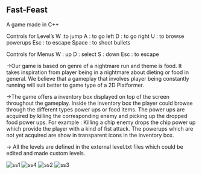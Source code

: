 ## Fast-Feast
A game made in C++

Controls for Level’s
W :to jump
A : to go left
D : to go right
U : to browse powerups
Esc : to escape
Space : to shoot bullets

Controls for Menus
W : up
D : select
S : down
Esc : to escape

->Our game is based on genre of a nightmare run and theme is food. It takes inspiration from
player being in a nightmare about dieting or food in general. We believe that a gameplay that
involves player being constantly running will suit better to game type of a 2D Platformer.

->The game offers a inventory box displayed on top of the screen throughout the gameplay.
Inside the inventory box the player could browse through the different types power ups or food
items. The power ups are acquired by killing the corresponding enemy and picking up the
dropped food power ups. For example : Killing a chip enemy drops the chip power up which
provide the player with a kind of fist attack. The powerups which are not yet acquired are show
in transparent icons in the inventory box.

-> All the levels are defined in the external level.txt files which could be edited and made custom levels.

![ss1](https://user-images.githubusercontent.com/19911354/50730547-41b21800-112a-11e9-9488-b5df1196ab30.PNG)
![ss4](https://user-images.githubusercontent.com/19911354/50730546-41198180-112a-11e9-9ec6-8bb382971612.PNG)
![ss2](https://user-images.githubusercontent.com/19911354/50730548-41b21800-112a-11e9-9b01-7acff81e8de6.PNG)
![ss3](https://user-images.githubusercontent.com/19911354/50730549-41b21800-112a-11e9-84e5-09a85fb875dc.PNG)
